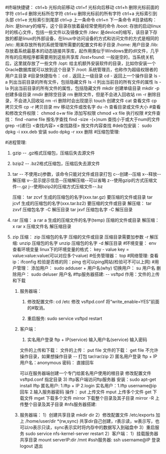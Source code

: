 #终端快捷键：
    ctrl+b  光标向前移动
    ctrl+f  光标向后移动
    ctrl+h  删除光标前面的字符
    ctrl+d  删除光标所在字符
    ctrl+u  删除光标前的所有字符
    ctrl+a  光标索引到头部
    ctrl+e  光标索引到尾部
    ctrl+p  上一条命令
    ctrl+n  下一条命令
#目录结构：
    /bin: 是binary的缩写，这个目录存放着最经常使用的命令
    /boot: 存放的启动linux时的核心文件，包括一些文件以及镜像文件
    /dev: 是device的缩写，该目录下存放的都是linux的外部设备，在linux中访问设备的方式和访问文件的方式是相同的
    /etc: 用来存放所有的系统管理所需要的配置文件和子目录
    /home: 用户目录
    /lib: 存放着系统最基本的动态链接共享库，起作用类似于Windows里的dll文件，几乎所有的应用程序都需要用到这些共享库
    /lost+found: 一般是空的，当系统关机后，这里就存放了一些文件
    /opt: 给主机额外安装软件的目录，比如你安装一个Oracle数据库就可以放到这个目录下
    /root: 系统管理员，也称作为超级权限者的用户主目录
#目录快捷指令：
    cd ..   返回上一级目录
    cd -  返回上一个操作目录
    ls -a   列出当前目录的所有文件，包括隐藏文件
    ls -l   列出当前目的所有文件的属性
    ls -la   列出当前目录的所有文件的属性，包括隐藏文件
    mkdir  创建单级目录
    mkdir -p  创建多级目录
    rmdir 删除空目录
    rm    删除文件，但是不会进入回收站
    rm -r  删除目录，不会进入回收站
    rm -ri  删除时会出现提示
    touch   创建文件
    cat    查看文件
    cp    拷贝文件
    cp -r  拷贝目录
    mv   移动文件或改名字
    du -h  查看目录或文件大小
#查看和修改文件权限：
    chmod o+w file   添加写权限
    chmod +x  file   执行权限
#文件查找：
    find <direct> -name file   按名字查找
    find <direct> -size -(+)num   查找小于或大于num的文件
    grep -r(递归) <查找内容> <查找路径>  按文件内容查找
#deb包安装：
    sudo dpkg -i xxx.deb  安装
    sudo dpkg -r xxx  删除
#压缩包管理:

#进程管理:

1) gzip -- .gz格式压缩包，压缩后失去源文件
2) bzip2 -- .bz2格式压缩包，压缩后失去源文件
3) tar -- 不使用z/j参数，该命令只能对文件或目录打包 
    c--创建--压缩
    x--释放--解压缩
    v--显示提示信息--压缩解压缩--可以省略
    z--使用gzip的方式压缩文件--.gz
    j--使用bzip2的压缩方式压缩文件--.bz

    压缩：
        tar zcvf 生成的压缩包的名字(xxx.tar.gz) 要压缩的文件或目录
        tar jcvf 生成的压缩包的名字(xxx.tar.bz2) 要压缩的文件或目录
    解压缩：
        tar zxvf 压缩包名字 -C 解压目录
        tar jxvf 压缩包名字 -C 解压目录
4) rar 
    压缩： a
        rar a 生成的压缩文件的名字(temp) 压缩的文件或目录
    解压缩： x
        rar x 压缩文件名 解压缩目录
5) zip
    压缩： zip 压缩包的名字 压缩的文件或目录
            压缩目录需要加参数  -r
    解压缩: unzip 压缩包的名字
            unzip 压缩包的名字 -d 解压目录
#环境变量：
    env 查看环境变量
    linux下的环境变量的格式： key - value 
        key = value:value:value(可以对应多个value)
#任务管理器：
    top
#网络管理:
    查看ip：ifconfig
    检验是否练的同：ping 也可以ping网站(检验可不可以上网)
#用户管理：
    添加用户：
        sudo adduser + 用户名(why)
    切换用户：
        su 用户名
    删除用户：
        sudo deluser 用户名
#ftp服务器搭建: -- vsftpd
    作用：文件的上传和下载
    1) 服务器端：
        1) 修改配置文件:
         cd /etc 修改 vsftpd.conf 将“write_enable=YES”前面的#取消。


        2) 重启服务:
         sudo service vsftpd restart
    2) 客户端：
        1) 实名用户登录
         ftp + IP(service)
         输入用户名(service)
         输入密码

         文件的上传和下载：
            文件的上传： put file
            文件的下载： get file
            不允许操作目录，如果想操作目录 -- 打包 tar/rar/zip
        2) 匿名用户登录
         ftp + IP
         用户名：anonymous
         密码：  直接回车

         可以在服务器端创建一个专门给匿名用户使用的根目录
         修改配置文件vsftpd.conf 指定目录
        3) lftp客户端访问ftp服务器
         安装：sudo apt-get install lftp
         匿名用户: 1.lftp + IP
                  2.login
         实名用户：1.lftp username@ip 回车
                 2.输入服务器密码
         操作： put 上传文件
               mput 上传多个文件
               get  下载文件
               mget 下载多个文件
               mirror   下载整个目录及其子目录
               mirror -R 上传整个目录及其子目录
#nfs服务器搭建:
    1) 服务器端：
        1）创建共享目录
            mkdir dir
        2）修改配置文件
            /etc/exports
            加上   /home/user/dir *(rw,sync)
            共享dir自己创建，r表示读，w表示写，也可以ro表示只读，sync表示实时将内存中的数据写入到磁盘中
        3）重启服务
            sudo service nfs-kernel-server restart
    2）客户端：
        1）挂载服务器共享目录
            mount serverIP:dir /mnt
#ssh服务器:
    ssh username@IP 登录
    logout 退出
